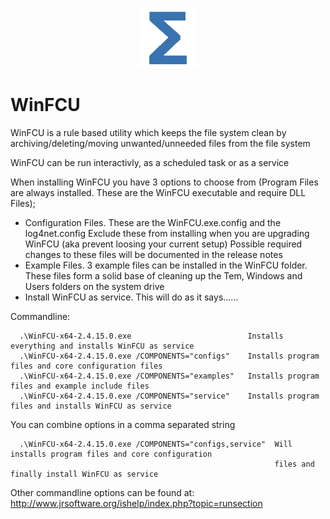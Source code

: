 <p align="center">
  <img src="files\logo\Total.png" alt="Total Productions"/>
</p>

# WinFCU
WinFCU is a rule based utility which keeps the file system clean by archiving/deleting/moving unwanted/unneeded files from the file system

WinFCU can be run interactivly, as a scheduled task or as a service

When installing WinFCU you have 3 options to choose from (Program Files are always installed. These are the WinFCU executable and require DLL Files);

- Configuration Files. These are the WinFCU.exe.config and the log4net.config
  Exclude these from installing when you are upgrading WinFCU (aka prevent loosing your current setup)
  Possible required changes to these files will be documented in the release notes
- Example Files. 3 example files can be installed in the WinFCU folder. These files form a solid base of
  cleaning up the Tem, Windows and Users folders on the system drive
- Install WinFCU as service. This will do as it says......

Commandline:

```
  .\WinFCU-x64-2.4.15.0.exe                          Installs everything and installs WinFCU as service
  .\WinFCU-x64-2.4.15.0.exe /COMPONENTS="configs"    Installs program files and core configuration files
  .\WinFCU-x64-2.4.15.0.exe /COMPONENTS="examples"   Installs program files and example include files
  .\WinFCU-x64-2.4.15.0.exe /COMPONENTS="service"    Installs program files and installs WinFCU as service
```

You can combine options in a comma separated string

```
  .\WinFCU-x64-2.4.15.0.exe /COMPONENTS="configs,service"  Will installs program files and core configuration
                                                           files and finally install WinFCU as service
```

Other commandline options can be found at: http://www.jrsoftware.org/ishelp/index.php?topic=runsection
